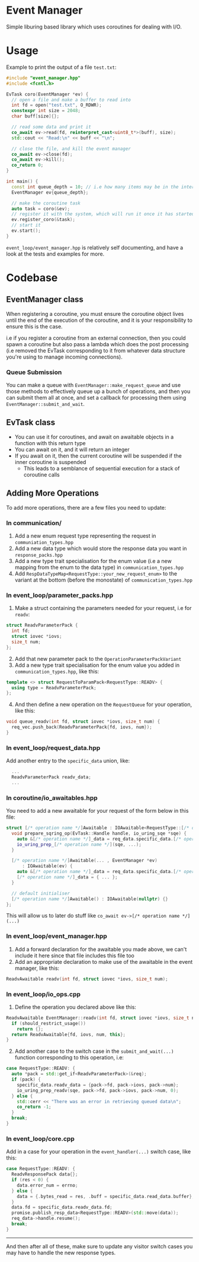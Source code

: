 # Event Manager
Simple liburing based library which uses coroutines for dealing with I/O.
# Usage
Example to print the output of a file `test.txt`:
```cpp
#include "event_manager.hpp"
#include <fcntl.h>

EvTask coro(EventManager *ev) {
  // open a file and make a buffer to read into
  int fd = open("test.txt", O_RDWR);
  constexpr int size = 2048;
  char buff[size]{};

  // read some data and print it
  co_await ev->read(fd, reinterpret_cast<uint8_t*>(buff), size);
  std::cout << "Read:\n" << buff << "\n";

  // close the file, and kill the event manager
  co_await ev->close(fd);
  co_await ev->kill();
  co_return 0;
}

int main() {
  const int queue_depth = 10; // i.e how many items may be in the internal queue before it needs to be flushed, max is 4096
  EventManager ev{queue_depth};

  // make the coroutine task
  auto task = coro(&ev);
  // register it with the system, which will run it once it has started
  ev.register_coro(&task);
  // start it
  ev.start();
}
```
`event_loop/event_manager.hpp` is relatively self documenting, and have a look at the tests and examples for more.
# Codebase
## EventManager class
When registering a coroutine, you must ensure the coroutine object lives until the end of the execution of the coroutine, and it is your responsibility to ensure this is the case.

i.e if you register a coroutine from an external connection, then you could spawn a coroutine but also pass a lambda which does the post processing (i.e removed the EvTask corresponding to it from whatever data structure you're using to manage incoming connections).

### Queue Submission
You can make a queue with `EventManager::make_request_queue` and use those methods to effectively queue up a bunch of operations, and then you can submit them all at once, and set a callback for processing them using `EventManager::submit_and_wait`.

## EvTask class
- You can use it for coroutines, and await on awaitable objects in a function with this return type
- You can await on it, and it will return an integer
- If you await on it, then the current coroutine will be suspended if the inner coroutine is suspended
  - This leads to a semblance of sequential execution for a stack of coroutine calls

## Adding More Operations
To add more operations, there are a few files you need to update:
### In communication/
1. Add a new enum request type representing the request in `communiation_types.hpp`
2. Add a new data type which would store the response data you want in `response_packs.hpp`
3. Add a new type trait specialisation for the enum value (i.e a new mapping from the enum to the data type) in `communication_types.hpp`
4. Add `RespDataTypeMap<RequestType::your_new_request_enum>` to the variant at the bottom (before the monostate) of `communication_types.hpp`
### In event_loop/parameter_packs.hpp
1. Make a struct containing the parameters needed for your request, i.e for `readv`:
```cpp
struct ReadvParameterPack {
  int fd;
  struct iovec *iovs;
  size_t num;
};
```
2. Add that new parameter pack to the `OperationParameterPackVariant`
3. Add a new type trait specialisation for the enum value you added in `communication_types.hpp`, like this:
```cpp
template <> struct RequestToParamPack<RequestType::READV> {
  using type = ReadvParameterPack;
};
```
4. And then define a new operation on the `RequestQueue` for your operation, like this:
```cpp
void queue_readv(int fd, struct iovec *iovs, size_t num) {
  req_vec.push_back(ReadvParameterPack{fd, iovs, num});
}
```
### In event_loop/request_data.hpp
Add another entry to the `specific_data` union, like:
```cpp
  ...
  ReadvParameterPack readv_data;
  ...
```
### In coroutine/io_awaitables.hpp
You need to add a new awaitable for your request of the form below in this file:
```cpp
struct [/* operation name */]Awaitable : IOAwaitable<RequestType::[/* operation name */], [/* operation name */]Awaitable> {
  void prepare_sqring_op(EvTask::Handle handle, io_uring_sqe *sqe) {
    auto &[/* operation name */]_data = req_data.specific_data.[/* operation name */]_data;
    io_uring_prep_[/* operation name */](sqe, ...);
  }

  [/* operation name */]Awaitable(... , EventManager *ev)
      : IOAwaitable(ev) {
    auto &[/* operation name */]_data = req_data.specific_data.[/* operation name */]_data;
    [/* operation name */]_data = { ... };
  }

  // default initialiser
  [/* operation name */]Awaitable() : IOAwaitable(nullptr) {}
};
```
This will allow us to later do stuff like `co_await ev->[/* operation name */](...)`
### In event_loop/event_manager.hpp
1. Add a forward declaration for the awaitable you made above, we can't include it here since that file includes this file too
2. Add an appropriate declaration to make use of the awaitable in the event manager, like this:
```cpp
ReadvAwaitable readv(int fd, struct iovec *iovs, size_t num);
```
### In event_loop/io_ops.cpp
1. Define the operation you declared above like this:
```cpp
ReadvAwaitable EventManager::readv(int fd, struct iovec *iovs, size_t num) {
  if (should_restrict_usage())
    return {};
  return ReadvAwaitable{fd, iovs, num, this};
}
```
2. Add another case to the switch case in the `submit_and_wait(...)` function corresponding to this operation, i.e:
```cpp
case RequestType::READV: {
  auto *pack = std::get_if<ReadvParameterPack>(&req);
  if (pack) {
    specific_data.readv_data = {pack->fd, pack->iovs, pack->num};
    io_uring_prep_readv(sqe, pack->fd, pack->iovs, pack->num, 0);
  } else {
    std::cerr << "There was an error in retrieving queued data\n";
    co_return -1;
  }
  break;
}
```
### In event_loop/core.cpp
Add in a case for your operation in the `event_handler(...)` switch case, like this:
```cpp
case RequestType::READV: {
  ReadvResponsePack data{};
  if (res < 0) {
    data.error_num = errno;
  } else {
    data = {.bytes_read = res, .buff = specific_data.read_data.buffer};
  }
  data.fd = specific_data.readv_data.fd;
  promise.publish_resp_data<RequestType::READV>(std::move(data));
  req_data->handle.resume();
  break;
}
```

------------
And then after all of these, make sure to update any visitor switch cases you may have to handle the new response types.
